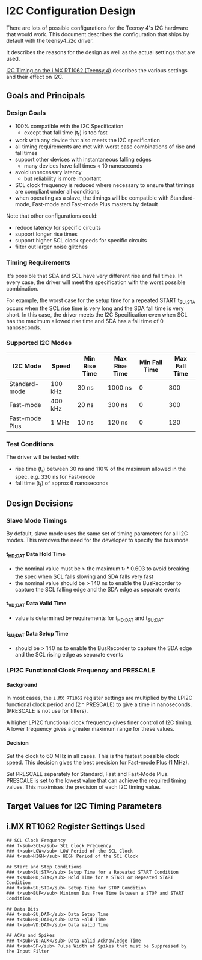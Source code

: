 # I2C Configuration Design
There are lots of possible configurations for the Teensy 4's I2C hardware
that would work. This document describes the configuration that ships
by default with the teensy4_i2c driver.

It describes the reasons for the design as well as the actual settings that
are used.

[I2C Timing on the i.MX RT1062 (Teensy 4)](i2c_timing_analysis.md) describes
the various settings and their effect on I2C.

## Goals and Principals
### Design Goals
* 100% compatible with the I2C Specification
  * except that fall time (t<sub>f</sub>) is too fast
* work with any device that also meets the I2C specification
* all timing requirements are met with worst case combinations of rise and fall times
* support other devices with instantaneous falling edges
    * many devices have fall times < 10 nanoseconds
* avoid unnecessary latency
  * but reliability is more important
* SCL clock frequency is reduced where necessary to ensure that timings
  are compliant under all conditions
* when operating as a slave, the timings will be compatible with
  Standard-mode, Fast-mode and Fast-mode Plus masters by default

Note that other configurations could:
* reduce latency for specific circuits
* support longer rise times
* support higher SCL clock speeds for specific circuits
* filter out larger noise glitches

### Timing Requirements
It's possible that SDA and SCL have very different rise and fall times.
In every case, the driver will meet the specification with the worst
possible combination.

For example, the worst case for the setup time for a repeated START t<sub>SU;STA</sub>
occurs when the SCL rise time is very long and the SDA fall time is very short.
In this case, the driver meets the I2C Specification even when SCL has the maximum
allowed rise time and SDA has a fall time of 0 nanoseconds.

### Supported I2C Modes
| I2C Mode       | Speed   | Min Rise Time | Max Rise Time | Min Fall Time | Max Fall Time |
|----------------|---------|---------------|---------------|---------------|---------------|
| Standard-mode  | 100 kHz | 30 ns         | 1000 ns       | 0             | 300           |
| Fast-mode      | 400 kHz | 20 ns         | 300 ns        | 0             | 300           |
| Fast-mode Plus | 1 MHz   | 10 ns         | 120 ns        | 0             | 120           |

### Test Conditions
The driver will be tested with:
* rise time (t<sub>r</sub>) between 30 ns and 110% of the maximum
  allowed in the spec. e.g. 330 ns for Fast-mode
* fall time (t<sub>f</sub>) of approx 6 nanoseconds

## Design Decisions
### Slave Mode Timings
By default, slave mode uses the same set of timing parameters for all I2C modes.
This removes the need for the developer to specify the bus mode.

#### t<sub>HD;DAT</sub> Data Hold Time
* the nominal value must be > the maximum t<sub>f</sub> * 0.603 to avoid breaking
  the spec when SCL falls slowing and SDA falls very fast
* the nominal value should be > 140 ns to enable the BusRecorder to capture
  the SCL falling edge and the SDA edge as separate events

#### t<sub>VD;DAT</sub> Data Valid Time
* value is determined by requirements for t<sub>HD;DAT</sub> and t<sub>SU;DAT</sub>

#### t<sub>SU;DAT</sub> Data Setup Time
* should be > 140 ns to enable the BusRecorder to capture the SDA edge and
  the SCL rising edge as separate events

### LPI2C Functional Clock Frequency and PRESCALE
#### Background
In most cases, the `i.MX RT1062` register settings are multiplied by
the LPI2C functional clock period and  (2 ^ PRESCALE) to give a time in
nanoseconds. (PRESCALE is not use for filters).

A higher LPI2C functional clock frequency gives finer control of I2C timing.
A lower frequency gives a greater maximum range for these values.

#### Decision
Set the clock to 60 MHz in all cases. This is the fastest possible clock
speed. This decision gives the best precision for Fast-mode Plus (1 MHz).

Set PRESCALE separately for Standard, Fast and Fast-Mode Plus. PRESCALE is set
to the lowest value that can achieve the required timing values. This maximises
the precision of each I2C timing value.

## Target Values for I2C Timing Parameters

## i.MX RT1062 Register Settings Used

~~~~~~~~~~~~~~~~~
## SCL Clock Frequency
### f<sub>SCL</sub> SCL Clock Frequency
### t<sub>LOW</sub> LOW Period of the SCL Clock
### t<sub>HIGH</sub> HIGH Period of the SCL Clock

## Start and Stop Conditions
### t<sub>SU;STA</sub> Setup Time for a Repeated START Condition
### t<sub>HD;STA</sub> Hold Time for a START or Repeated START Condition
### t<sub>SU;STO</sub> Setup Time for STOP Condition
### t<sub>BUF</sub> Minimum Bus Free Time Between a STOP and START Condition

## Data Bits
### t<sub>SU;DAT</sub> Data Setup Time
### t<sub>HD;DAT</sub> Data Hold Time
### t<sub>VD;DAT</sub> Data Valid Time

## ACKs and Spikes
### t<sub>VD;ACK</sub> Data Valid Acknowledge Time
### t<sub>SP</sub> Pulse Width of Spikes that must be Suppressed by the Input Filter

